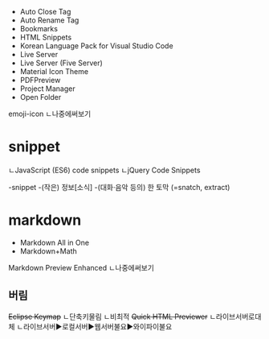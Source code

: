 - Auto Close Tag
- Auto Rename Tag
- Bookmarks
- HTML Snippets
- Korean Language Pack for Visual Studio Code
- Live Server
- Live Server (Five Server)
- Material Icon Theme
- PDFPreview
- Project Manager
- Open Folder




emoji-icon
ㄴ나중에써보기




# snippet
ㄴJavaScript (ES6) code snippets
ㄴjQuery Code Snippets


-snippet
-(작은) 정보[소식]
-(대화·음악 등의) 한 토막 (=snatch, extract)





# markdown
- Markdown All in One
- Markdown+Math

Markdown Preview Enhanced
ㄴ나중에써보기















## 버림
~~Eclipse Keymap~~
ㄴ단축키물림
ㄴ비최적
~~Quick HTML Previewer~~
ㄴ라이브서버로대체
ㄴ라이브서버▶로컬서버▶웹서버불요▶와이파이불요